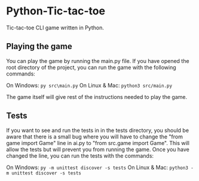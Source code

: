 
# Python-Tic-tac-toe
Tic-tac-toe CLI game written in Python.

## Playing the game
You can play the game by running the main.py file. If you have opened the root
directory of the project, you can run the game with the following commands:

On Windows:
    ```py src\main.py```
On Linux & Mac:
    ```python3 src/main.py```

The game itself will give rest of the instructions needed to play the game.

## Tests
If you want to see and run the tests in in the tests directory, you should be
aware that there is a small bug where you will have to change the
"from game import Game" line in ai.py to "from src.game import Game".
This will allow the tests but will prevent you from running the game.
Once you have changed the line, you can run the tests with the commands:

On Windows:
    ```py -m unittest discover -s tests```
On Linux & Mac:
    ```python3 -m unittest discover -s tests```
